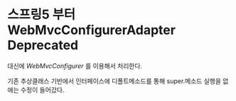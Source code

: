 # 스프링5 부터 WebMvcConfigurerAdapter Deprecated



대신에 *WebMvcConfigurer* 를 이용해서 처리한다. 

기존 추상클래스 기반에서 인터페이스에 디폴트메소드를 통해 super.메소드 실행을 없애는 수정이 들어갔다. 




